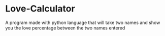 # Love-Calculator
A program made with python language that will take two names and show you the love percentage between the two names entered
